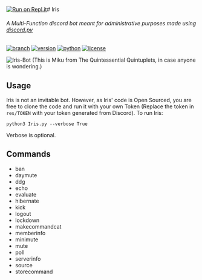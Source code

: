 [![Run on Repl.it](https://repl.it/badge/github/IceCereal/Iris-Bot)](https://repl.it/github/IceCereal/Iris-Bot)# Iris
###### A Multi-Function discord bot meant for administrative purposes made using [discord.py](https://www.github.com/Rapptz/discord.py)
[![branch](https://img.shields.io/badge/branch-Iris-brightgreen.svg)](https://github.com/IceCereal/Iris-Bot/tree/Iris)
[![version](https://img.shields.io/badge/version-v0.0.1-green.svg)](#)
[![python](https://img.shields.io/badge/python-3.5.3+-blue.svg)](#)
[![license](https://img.shields.io/badge/license-MIT-orange.svg)](https://github.com/IceCereal/Iris-Bot/blob/Iris/LICENSE)

![Iris-Bot](images/miku-min.jpg "Iris")
(This is Miku from The Quintessential Quintuplets, in case anyone is wondering.)

## Usage
Iris is not an invitable bot. However, as Iris' code is Open Sourced, you are free to clone the code and run it with your own Token (Replace the token in `res/TOKEN` with your token generated from Discord). To run Iris:

```python3 Iris.py --verbose True```

Verbose is optional.

## Commands
- ban
- daymute
- ddg
- echo
- evaluate
- hibernate
- kick
- logout
- lockdown
- makecommandcat
- memberinfo
- minimute
- mute
- poll
- serverinfo
- source
- storecommand
